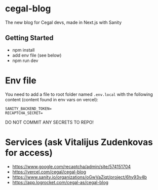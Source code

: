 # cegal-blog
The new blog for Cegal devs, made in Next.js with Sanity

## Getting Started
- npm install
- add env file (see below)
- npm run dev

# Env file
You need to add a file to root folder named `.env.local` with the following content (content found in env vars on vercel):
```
SANITY_BACKEND_TOKEN=
RECAPTCHA_SECRET=
```

DO NOT COMMIT ANY SECRETS TO REPO!


# Services (ask Vitalijus Zudenkovas for access)
- https://www.google.com/recaptcha/admin/site/574151704
- https://vercel.com/cegal/cegal-blog
- https://www.sanity.io/organizations/oGwVaZiqt/project/6hy93v4b 
- https://app.logrocket.com/cegal-as/cegal-blog